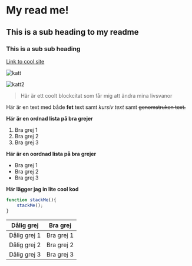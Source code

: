 # My read me!

## This is a sub heading to my readme

### This is a sub sub heading


[Link to cool site](http://commitlogsfromlastnight.com)

![katt](http://uploads.unitedinfluencers.se/uploads/sites/2/2013/04/cat1.jpg)

![katt2](https://camo.githubusercontent.com/0b25b4e7eff10a7e53bf38a2b1eff0bcc8137d91/687474703a2f2f706c6163656b697474656e2e636f6d2e73332e616d617a6f6e6177732e636f6d2f686f6d65706167652d73616d706c65732f3430382f3238372e6a7067)

> Här är ett coolt blockcitat som får mig att ändra mina livsvanor

Här är en text med både **fet** text samt *kursiv text* samt ~~genomstruken text.~~

**Här är en ordnad lista på bra grejer**

1. Bra grej 1
2. Bra grej 2
3. Bra grej 3

**Här är en oordnad lista på bra grejer**

* Bra grej 1
* Bra grej 2
* Bra grej 3
 
**Här lägger jag in lite cool kod**
```javascript
function stackMe(){
    stackMe();
}
```

Dålig grej | Bra grej
------------ | -------------
Dålig grej 1 | Bra grej 1
Dålig grej 2 | Bra grej 2
Dålig grej 3 | Bra grej 3
